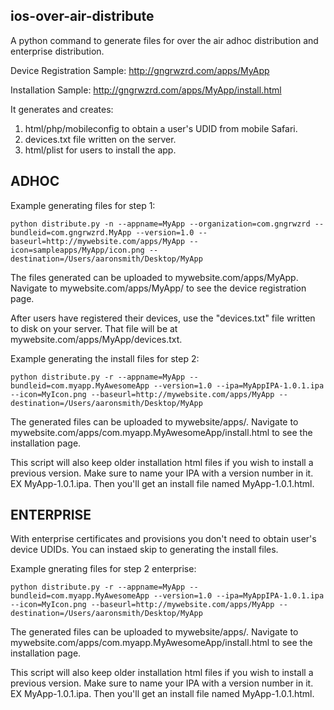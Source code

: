 ## ios-over-air-distribute ##

A python command to generate files for over the air adhoc distribution and enterprise distribution.

Device Registration Sample:
http://gngrwzrd.com/apps/MyApp

Installation Sample:
http://gngrwzrd.com/apps/MyApp/install.html

It generates and creates:

1. html/php/mobileconfig to obtain a user's UDID from mobile Safari.
2. devices.txt file written on the server.
3. html/plist for users to install the app.

## ADHOC ##

Example generating files for step 1:

	python distribute.py -n --appname=MyApp --organization=com.gngrwzrd --bundleid=com.gngrwzrd.MyApp --version=1.0 --baseurl=http://mywebsite.com/apps/MyApp --icon=sampleapps/MyApp/icon.png --destination=/Users/aaronsmith/Desktop/MyApp

The files generated can be uploaded to mywebsite.com/apps/MyApp. Navigate to mywebsite.com/apps/MyApp/ to see the device registration page.

After users have registered their devices, use the "devices.txt" file written to disk on your server. That file will be at mywebsite.com/apps/MyApp/devices.txt.

Example generating the install files for step 2:

	python distribute.py -r --appname=MyApp --bundleid=com.myapp.MyAwesomeApp --version=1.0 --ipa=MyAppIPA-1.0.1.ipa --icon=MyIcon.png --baseurl=http://mywebsite.com/apps/MyApp --destination=/Users/aaronsmith/Desktop/MyApp

The generated files can be uploaded to mywebsite/apps/. Navigate to mywebsite.com/apps/com.myapp.MyAwesomeApp/install.html to see the installation page.

This script will also keep older installation html files if you wish to install a previous version. Make sure to name your IPA with a version number in it. EX MyApp-1.0.1.ipa. Then you'll get an install file named MyApp-1.0.1.html.

## ENTERPRISE ##

With enterprise certificates and provisions you don't need to obtain user's device UDIDs. You can instaed  skip to generating the install files.

Example gnerating files for step 2 enterprise:

	python distribute.py -r --appname=MyApp --bundleid=com.myapp.MyAwesomeApp --version=1.0 --ipa=MyAppIPA-1.0.1.ipa --icon=MyIcon.png --baseurl=http://mywebsite.com/apps/MyApp --destination=/Users/aaronsmith/Desktop/MyApp

The generated files can be uploaded to mywebsite/apps/. Navigate to mywebsite.com/apps/com.myapp.MyAwesomeApp/install.html to see the installation page.

This script will also keep older installation html files if you wish to install a previous version. Make sure to name your IPA with a version number in it. EX MyApp-1.0.1.ipa. Then you'll get an install file named MyApp-1.0.1.html.

